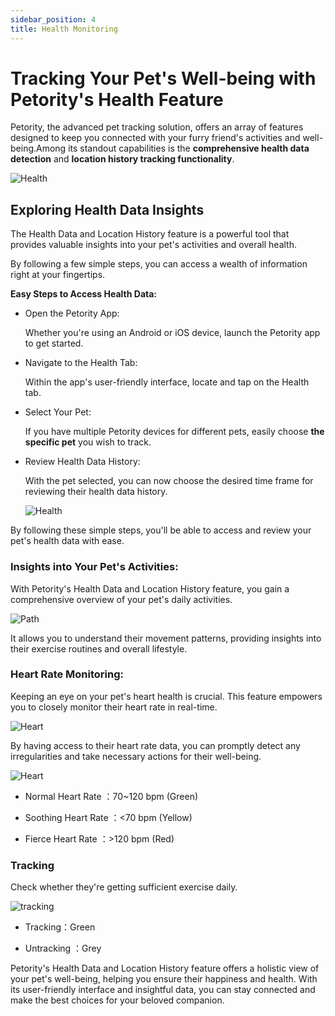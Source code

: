 ```yaml
---
sidebar_position: 4
title: Health Monitoring
---
```


# Tracking Your Pet's Well-being with Petority's Health Feature

Petority, the advanced pet tracking solution, offers an array of features designed to keep you connected with your furry friend's activities and well-being.Among its standout capabilities is the **comprehensive health data detection** and **location history tracking functionality**. 

![Health](/img/logo.svg)

## Exploring Health Data Insights

The Health Data and Location History feature is a powerful tool that provides valuable insights into your pet's activities and overall health. 

By following a few simple steps, you can access a wealth of information right at your fingertips.

**Easy Steps to Access Health Data:**

+ Open the Petority App:
  
  Whether you're using an Android or iOS device, launch the Petority app to get started.

+ Navigate to the Health Tab:

  Within the app's user-friendly interface, locate and tap on the Health tab.
  
+ Select Your Pet:

  If you have multiple Petority devices for different pets, easily choose **the specific pet** you wish to track.

+ Review Health Data History:

  With the pet selected, you can now choose the desired time frame for reviewing their health data history.

  ![Health](/img/logo.svg)

By following these simple steps, you'll be able to access and review your pet's health data with ease.

### Insights into Your Pet's Activities:

With Petority's Health Data and Location History feature, you gain a comprehensive overview of your pet's daily activities. 

![Path](/img/logo.svg)

It allows you to understand their movement patterns, providing insights into their exercise routines and overall lifestyle.

### Heart Rate Monitoring:

Keeping an eye on your pet's heart health is crucial. This feature empowers you to closely monitor their heart rate in real-time. 

  ![Heart](/img/logo.svg)

By having access to their heart rate data, you can promptly detect any irregularities and take necessary actions for their well-being.

  ![Heart](/img/logo.svg)
   

+ Normal Heart Rate ：70~120 bpm (Green)
  
+ Soothing Heart Rate ：<70 bpm (Yellow)
  
+ Fierce Heart Rate ：>120 bpm (Red)

### Tracking

Check whether they're getting sufficient exercise daily.

![tracking](/img/logo.svg)

+ Tracking：Green
  
+ Untracking ：Grey

Petority's Health Data and Location History feature offers a holistic view of your pet's well-being, helping you ensure their happiness and health. With its user-friendly interface and insightful data, you can stay connected and make the best choices for your beloved companion.

 
